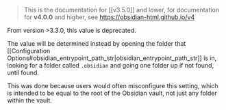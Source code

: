 > This is the documentation for [[v3.5.0]] and lower, for documentation for **v4.0.0** and higher, see https://obsidian-html.github.io/v4

From version >3.3.0, this value is deprecated.

The value will be determined instead by opening the folder that [[Configuration Options#obsidian_entrypoint_path_str|obsidian_entrypoint_path_str]] is in, looking for a folder called `.obsidian` and going one folder up if not found, until found.

This was done because users would often misconfigure this setting, which is intended to be equal to the root of the Obsidian vault, not just any folder within the vault.
